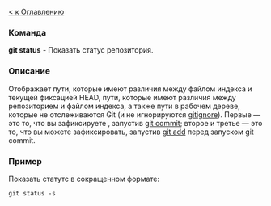 [< к Оглавлению](/readme.md)
### Команда
**git status** - Показать статус репозитория.

### Описание
Отображает пути, которые имеют различия между файлом индекса и текущей фиксацией HEAD, пути, которые имеют различия между репозиторием и файлом индекса, а также пути в рабочем дереве, которые не отслеживаются Git (и не игнорируются [gitignore](gitignore.md)). Первые — это то, что вы зафиксируете , запустив [git commit](/commands/commit.md); второе и третье — это то, что вы можете зафиксировать, запустив [git add](/commands/add.md) перед запуском git commit.

### Пример

Показать статутс в сокращенном формате:

    git status -s